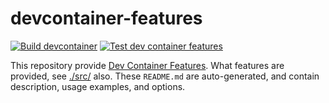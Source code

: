 # devcontainer-features
[![Build devcontainer](https://github.com/hayas1/devcontainer-features/actions/workflows/build.yaml/badge.svg)](https://github.com/hayas1/devcontainer-features/actions/workflows/build.yaml)
[![Test dev container features](https://github.com/hayas1/devcontainer-features/actions/workflows/test.yaml/badge.svg)](https://github.com/hayas1/devcontainer-features/actions/workflows/test.yaml)

This repository provide [Dev Container Features](https://code.visualstudio.com/docs/devcontainers/containers#_dev-container-features).
What features are provided, see [./src/](./src/) also. These `README.md` are auto-generated, and contain description, usage examples, and options.
